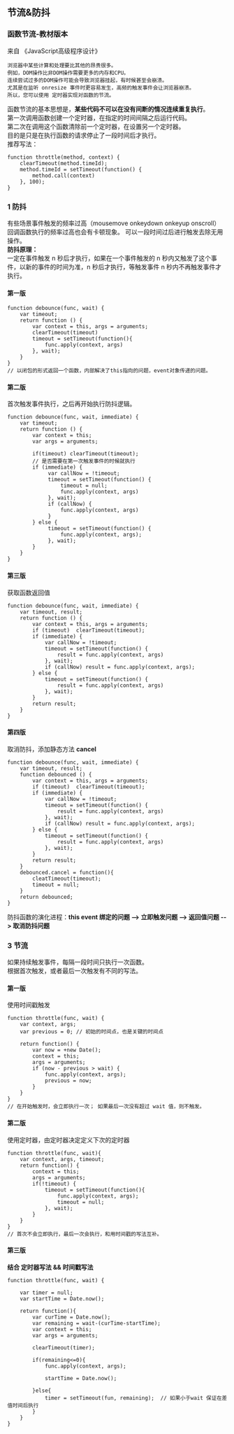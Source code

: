 ## 节流&防抖

### 函数节流-教材版本
来自 《JavaScript高级程序设计》
```
浏览器中某些计算和处理要比其他的昂贵很多。
例如，DOM操作比非DOM操作需要更多的内存和CPU。
连续尝试过多的DOM操作可能会导致浏览器挂起，有时候甚至会崩溃。
尤其是在监听 onresize 事件时更容易发生，高频的触发事件会让浏览器崩溃。
所以，您可以使用 定时器实现对函数的节流。
```

函数节流的基本思想是，**某些代码不可以在没有间断的情况连续重复执行**。 <br>
第一次调用函数创建一个定时器，在指定的时间间隔之后运行代码。<br>
第二次在调用这个函数清除前一个定时器，在设置另一个定时器。<br>
目的是只是在执行函数的请求停止了一段时间后才执行。<br>
推荐写法： <br >
```
function throttle(method, context) {
    clearTimeout(method.timeId);
    method.timeId = setTimeout(function() {
        method.call(context)
    }, 100);
}
```


### 1 防抖

有些场景事件触发的频率过高（mousemove onkeydown onkeyup onscroll） <br />
回调函数执行的频率过高也会有卡顿现象。 可以一段时间过后进行触发去除无用操作。<br />
**防抖原理：**<br>
一定在事件触发 n 秒后才执行，如果在一个事件触发的 n 秒内又触发了这个事件，以新的事件的时间为准，n 秒后才执行，等触发事件 n 秒内不再触发事件才执行。<br>


#### 第一版
```
function debounce(func, wait) {
    var timeout;
    return function () {
        var context = this, args = arguments;
        clearTimeout(timeout)
        timeout = setTimeout(function(){
            func.apply(context, args)
        }, wait);
    }
}
// 以闭包的形式返回一个函数，内部解决了this指向的问题，event对象传递的问题。
```

#### 第二版
首次触发事件执行，之后再开始执行防抖逻辑。
```
function debounce(func, wait, immediate) {
    var timeout;
    return function () {
        var context = this;
        var args = arguments;
        
        if(timeout) clearTimeout(timeout);
        // 是否需要在第一次触发事件的时候就执行
        if (immediate) {
             var callNow = !timeout;
             timeout = setTimeout(function() {
                 timeout = null;
                 func.apply(context, args)
             }, wait);
             if (callNow) {
                 func.apply(context, args)
             }
        } else {
             timeout = setTimeout(function() {
                 func.apply(context, args);    
             }, wait);
        }
    }
}
```
#### 第三版
获取函数返回值
```
function debounce(func, wait, immediate) {
    var timeout, result;
    return function () {
        var context = this, args = arguments;
        if (timeout)  clearTimeout(timeout);
        if (immediate) {
            var callNow = !timeout;
            timeout = setTimeout(function() {
                result = func.apply(context, args)
            }, wait);
            if (callNow) result = func.apply(context, args);
        } else {
            timeout = setTimeout(function() {
                result = func.apply(context, args)
            }, wait);
        }
        return result;
    }
}

```

#### 第四版
取消防抖，添加静态方法 **cancel**
```
function debounce(func, wait, immediate) {
    var timeout, result;
    function debounced () {
        var context = this, args = arguments;
        if (timeout)  clearTimeout(timeout);
        if (immediate) {
            var callNow = !timeout;
            timeout = setTimeout(function() {
                result = func.apply(context, args)
            }, wait);
            if (callNow) result = func.apply(context, args);
        } else {
            timeout = setTimeout(function() {
                result = func.apply(context, args)
            }, wait);
        }
        return result;
    }
    debounced.cancel = function(){
        cleatTimeout(timeout);
        timeout = null;
    }
    return debounced;
}

```
防抖函数的演化进程：**this event 绑定的问题 --> 立即触发问题 --> 返回值问题 --> 取消防抖问题** <br>

### 3 节流
如果持续触发事件，每隔一段时间只执行一次函数。<br />
根据首次触发，或者最后一次触发有不同的写法。 <br>

#### 第一版
使用时间戳触发
```
function throttle(func, wait) {
    var context, args;
    var previous = 0; // 初始的时间点，也是关键的时间点

    return function() {
        var now = +new Date();
        context = this;
        args = arguments;
        if (now - previous > wait) {
            func.apply(context, args);
            previous = now;
        }
    }
}
// 在开始触发时，会立即执行一次； 如果最后一次没有超过 wait 值，则不触发。
```

#### 第二版
使用定时器，由定时器决定定义下次的定时器
```
function throttle(func, wait){
    var context, args, timeout;
    return function() {
        context = this;
        args = arguments;
        if(!timeout) {
            timeout = setTimeout(function(){
                func.apply(context, args);
                timeout = null;
            }, wait);
        }
    }
}
// 首次不会立即执行，最后一次会执行，和用时间戳的写法互补。
```

#### 第三版
**结合 定时器写法 && 时间戳写法**
```
function throttle(func, wait) {

    var timer = null;
    var startTime = Date.now();  

    return function(){
        var curTime = Date.now();
        var remaining = wait-(curTime-startTime); 
        var context = this;
        var args = arguments;

        clearTimeout(timer);

        if(remaining<=0){ 
            func.apply(context, args);
            
            startTime = Date.now();

        }else{
            timer = setTimeout(fun, remaining);  // 如果小于wait 保证在差值时间后执行
        }
    }
}
```